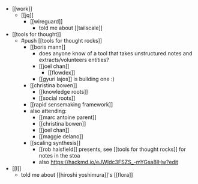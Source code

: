 - [[work]]
  - [[jq]]
    - [[wireguard]]
      - told me about [[tailscale]]
- [[tools for thought]]
  - #push [[tools for thought rocks]]
    - [[boris mann]]
      - does anyone know of a tool that takes unstructured notes and extracts/volunteers entities?
      - [[joel chan]]
        - [[flowdex]]
      - [[gyuri lajos]] is building one :)
    - [[christina bowen]]
      - [[knowledge roots]]
      - [[social roots]]
    - [[rapid sensemaking framework]]
    - also attending:
      - [[marc antoine parent]]
      - [[christina bowen]]
      - [[joel chan]]
      - [[maggie delano]]
    - [[scaling synthesis]]
      - [[rob haisfield]] presents, see [[tools for thought rocks]] for notes in the stoa
      - also https://hackmd.io/eJWIdc3FSZS_-mYGsa8IHw?edit
- [[l]]
  - told me about [[hiroshi yoshimura]]'s [[flora]]
